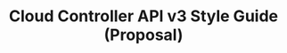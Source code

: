 ---
layout: guideline
title: Cloud Controller API v3 Style Guide (Proposal)
permalink: /design/guidelines/cloud-foundy-cloud-controller-api-style-guide
sort: Cloud Foundry_Cloud Controller API v3 Style Guide (Proposal)
guideline_id: cloud-foundy-cloud-controller-api-style-guide
guideline_title: Cloud Controller API v3 Style Guide (Proposal)
guideline_type: github
guideline_url: 'https://github.com/cloudfoundry/cc-api-v3-style-guide'
guideline_company: Cloud Foundry
guideline_companyLogoUrl: /media/logos/cloudfoundry.png
guideline_companyUrl: 'https://www.cloudfoundry.org/'
guideline_screenshotUrl: /media/screenshots/cloud-foundy-cloud-controller-api-style-guide.png
guideline_date: 2016-05-11T00:00:00.000Z
guideline_reviewDate: 2016-08-18T00:00:00.000Z
topics:
  - topic_id: hypermedia
    topic_category: Hypermedia
    topic_name: Hypermedia
    topic_description: How to use hypermedia
    topic__links:
      self:
        href: /design/topics/hypermedia
      topicGuidelines:
        href: /design/topics/hypermedia/guidelines
    references:
      - name: Resources
        url: 'https://github.com/cloudfoundry/cc-api-v3-style-guide#resources'
      - name: Links
        url: 'https://github.com/cloudfoundry/cc-api-v3-style-guide#links'
      - name: Includind Related Resources
        url: 'https://github.com/cloudfoundry/cc-api-v3-style-guide#including-related-resources'
  - topic_id: hypermedia-read
    topic_category: Hypermedia
    topic_name: Hypermedia (read)
    topic_description: How to use hypermedia to read data
    topic__links:
      self:
        href: /design/topics/hypermedia-read
      topicGuidelines:
        href: /design/topics/hypermedia-read/guidelines
    references:
      - name: Resources
        url: 'https://github.com/cloudfoundry/cc-api-v3-style-guide#resources'
      - name: Links
        url: 'https://github.com/cloudfoundry/cc-api-v3-style-guide#links'
  - topic_id: hypermedia-write
    topic_category: Hypermedia
    topic_name: Hypermedia (write)
    topic_description: How to use hypermedia to write data
    topic__links:
      self:
        href: /design/topics/hypermedia-write
      topicGuidelines:
        href: /design/topics/hypermedia-write/guidelines
    references:
      - name: Links
        url: 'https://github.com/cloudfoundry/cc-api-v3-style-guide#links'
  - topic_id: http-methods
    topic_category: HTTP Methods
    topic_name: HTTP methods
    topic_description: General information about HTTP methods usage
    topic__links:
      self:
        href: /design/topics/http-methods
      topicGuidelines:
        href: /design/topics/http-methods/guidelines
    references:
      - name: Requests
        url: 'https://github.com/cloudfoundry/cc-api-v3-style-guide#requests'
  - topic_id: http-methods-get
    topic_category: HTTP Methods
    topic_name: GET
    topic_description: |
      The GET method requests a representation of the specified resource. Requests using GET should only retrieve data and should have no other effect.
    topic__links:
      self:
        href: /design/topics/http-methods-get
      topicGuidelines:
        href: /design/topics/http-methods-get/guidelines
    references:
      - name: GET
        url: 'https://github.com/cloudfoundry/cc-api-v3-style-guide#get'
  - topic_id: http-methods-post
    topic_category: HTTP Methods
    topic_name: POST
    topic_description: |
      The POST method requests that the server accept the entity enclosed in the request as a new subordinate of the web resource identified by the URI. The data POSTed might be, for example, an annotation for existing resources; a message for a bulletin board, newsgroup, mailing list, or comment thread; a block of data that is the result of submitting a web form to a data-handling process; or an item to add to a database.
    topic__links:
      self:
        href: /design/topics/http-methods-post
      topicGuidelines:
        href: /design/topics/http-methods-post/guidelines
    references:
      - name: POST
        url: 'https://github.com/cloudfoundry/cc-api-v3-style-guide#post'
  - topic_id: http-methods-put
    topic_category: HTTP Methods
    topic_name: PUT
    topic_description: |
      The PUT method requests that the enclosed entity be stored under the supplied URI. If the URI refers to an already existing resource, it is modified; if the URI does not point to an existing resource, then the server can create the resource with that URI.
    topic__links:
      self:
        href: /design/topics/http-methods-put
      topicGuidelines:
        href: /design/topics/http-methods-put/guidelines
    references:
      - name: PUT
        url: 'https://github.com/cloudfoundry/cc-api-v3-style-guide#put'
  - topic_id: http-methods-delete
    topic_category: HTTP Methods
    topic_name: DELETE
    topic_description: The DELETE method deletes the specified resource.
    topic__links:
      self:
        href: /design/topics/http-methods-delete
      topicGuidelines:
        href: /design/topics/http-methods-delete/guidelines
    references:
      - name: DELETE
        url: 'https://github.com/cloudfoundry/cc-api-v3-style-guide#delete'
  - topic_id: http-methods-patch
    topic_category: HTTP Methods
    topic_name: PATCH
    topic_description: |
      The PATCH method applies partial modifications to a resource.
    topic__links:
      self:
        href: /design/topics/http-methods-patch
      topicGuidelines:
        href: /design/topics/http-methods-patch/guidelines
    references:
      - name: PATCH
        url: 'https://github.com/cloudfoundry/cc-api-v3-style-guide#patch'
  - topic_id: http-status
    topic_category: HTTP Protocol
    topic_name: HTTP Statuses
    topic_description: General information about HTTP statuses usage
    topic__links:
      self:
        href: /design/topics/http-status
      topicGuidelines:
        href: /design/topics/http-status/guidelines
    references:
      - name: Responses Codes
        url: 'https://github.com/cloudfoundry/cc-api-v3-style-guide#response-codes'
      - name: GET responses (Resource)
        url: 'https://github.com/cloudfoundry/cc-api-v3-style-guide#responses-resource'
      - name: GET responses (Collection)
        url: 'https://github.com/cloudfoundry/cc-api-v3-style-guide#responses-collection'
      - name: POST responses
        url: 'https://github.com/cloudfoundry/cc-api-v3-style-guide#responses'
      - name: PUT responses
        url: 'https://github.com/cloudfoundry/cc-api-v3-style-guide#responses-1'
      - name: PATCH responses
        url: 'https://github.com/cloudfoundry/cc-api-v3-style-guide#responses-2'
      - name: DELETE responses
        url: 'https://github.com/cloudfoundry/cc-api-v3-style-guide#responses-3'
  - topic_id: http-status-200
    topic_category: HTTP Status Success
    topic_name: 200 OK
    topic_description: 'Standard response for successful HTTP requests. The actual response will depend on the request method used. In a GET request, the response will contain an entity corresponding to the requested resource. In a POST request, the response will contain an entity describing or containing the result of the action.'
    topic__links:
      self:
        href: /design/topics/http-status-200
      topicGuidelines:
        href: /design/topics/http-status-200/guidelines
    references:
      - name: Successful Requests
        url: 'https://github.com/cloudfoundry/cc-api-v3-style-guide#successful-requests'
  - topic_id: http-status-201
    topic_category: HTTP Status Success
    topic_name: 201 Created
    topic_description: 'The request has been fulfilled, resulting in the creation of a new resource.'
    topic__links:
      self:
        href: /design/topics/http-status-201
      topicGuidelines:
        href: /design/topics/http-status-201/guidelines
    references:
      - name: Successful Requests
        url: 'https://github.com/cloudfoundry/cc-api-v3-style-guide#successful-requests'
  - topic_id: http-status-202
    topic_category: HTTP Status Success
    topic_name: 202 Accepted
    topic_description: |
      The request has been accepted for processing, but the processing has not been completed. The request might or might not be eventually acted upon, and may be disallowed when processing occurs.
    topic__links:
      self:
        href: /design/topics/http-status-202
      topicGuidelines:
        href: /design/topics/http-status-202/guidelines
    references:
      - name: Successful Requests
        url: 'https://github.com/cloudfoundry/cc-api-v3-style-guide#successful-requests'
  - topic_id: http-status-204
    topic_category: HTTP Status Success
    topic_name: 204 No Content
    topic_description: The server successfully processed the request and is not returning any content.
    topic__links:
      self:
        href: /design/topics/http-status-204
      topicGuidelines:
        href: /design/topics/http-status-204/guidelines
    references:
      - name: Successful Requests
        url: 'https://github.com/cloudfoundry/cc-api-v3-style-guide#successful-requests'
  - topic_id: http-status-302
    topic_category: HTTP Status Redirection
    topic_name: 302 Found
    topic_description: |
      Common way of performing URL redirection. An HTTP response with this status code will additionally provide a URL in the location header field. The user agent (e.g. a web browser) is invited by a response with this code to make a second, otherwise identical, request to the new URL specified in the location field. 
    topic__links:
      self:
        href: /design/topics/http-status-302
      topicGuidelines:
        href: /design/topics/http-status-302/guidelines
    references:
      - name: Redirections
        url: 'https://github.com/cloudfoundry/cc-api-v3-style-guide#redirection'
  - topic_id: http-status-303
    topic_category: HTTP Status Redirection
    topic_name: 303 See Other
    topic_description: |
      The response to the request can be found under another URI using a GET method. When received in response to a POST (or PUT/DELETE), the client should presume that the server has received the data and should issue a redirect with a separate GET message.
    topic__links:
      self:
        href: /design/topics/http-status-303
      topicGuidelines:
        href: /design/topics/http-status-303/guidelines
    references:
      - name: Redirections
        url: 'https://github.com/cloudfoundry/cc-api-v3-style-guide#redirection'
  - topic_id: http-status-400
    topic_category: HTTP Status User Error
    topic_name: 400 Bad Request
    topic_description: |
      The server cannot or will not process the request due to an apparent client error (e.g., malformed request syntax, too large size, invalid request message framing, or deceptive request routing).
    topic__links:
      self:
        href: /design/topics/http-status-400
      topicGuidelines:
        href: /design/topics/http-status-400/guidelines
    references:
      - name: Client Errors
        url: 'https://github.com/cloudfoundry/cc-api-v3-style-guide#client-errors'
  - topic_id: http-status-401
    topic_category: HTTP Status User Error
    topic_name: 401 Unauthorized
    topic_description: |
      Similar to 403 Forbidden, but specifically for use when authentication is required and has failed or has not yet been provided. The response must include a WWW-Authenticate header field containing a challenge applicable to the requested resource. 
    topic__links:
      self:
        href: /design/topics/http-status-401
      topicGuidelines:
        href: /design/topics/http-status-401/guidelines
    references:
      - name: Client Errors
        url: 'https://github.com/cloudfoundry/cc-api-v3-style-guide#client-errors'
  - topic_id: http-status-403
    topic_category: HTTP Status User Error
    topic_name: 403 Forbidden
    topic_description: 'The request was a valid request, but the server is refusing to respond to it. The user might be logged in but does not have the necessary permissions for the resource.'
    topic__links:
      self:
        href: /design/topics/http-status-403
      topicGuidelines:
        href: /design/topics/http-status-403/guidelines
    references:
      - name: Client Errors
        url: 'https://github.com/cloudfoundry/cc-api-v3-style-guide#client-errors'
  - topic_id: http-status-404
    topic_category: HTTP Status User Error
    topic_name: 404 Not Found
    topic_description: The requested resource could not be found but may be available in the future. Subsequent requests by the client are permissible.
    topic__links:
      self:
        href: /design/topics/http-status-404
      topicGuidelines:
        href: /design/topics/http-status-404/guidelines
    references:
      - name: Client Errors
        url: 'https://github.com/cloudfoundry/cc-api-v3-style-guide#client-errors'
  - topic_id: http-status-422
    topic_category: HTTP Status User Error
    topic_name: 422 Unprocessable Entity
    topic_description: The request was well-formed but was unable to be followed due to semantic errors.
    topic__links:
      self:
        href: /design/topics/http-status-422
      topicGuidelines:
        href: /design/topics/http-status-422/guidelines
    references:
      - name: Client Errors
        url: 'https://github.com/cloudfoundry/cc-api-v3-style-guide#client-errors'
  - topic_id: http-status-500
    topic_category: HTTP Status Server Error
    topic_name: 500 Internal Server Error
    topic_description: 'A generic error message, given when an unexpected condition was encountered and no more specific message is suitable.'
    topic__links:
      self:
        href: /design/topics/http-status-500
      topicGuidelines:
        href: /design/topics/http-status-500/guidelines
    references:
      - name: Server Errors
        url: 'https://github.com/cloudfoundry/cc-api-v3-style-guide#server-errors'
  - topic_id: http-status-503
    topic_category: HTTP Status Server Error
    topic_name: 503 Service Unavailable
    topic_description: 'The server is currently unavailable (because it is overloaded or down for maintenance). Generally, this is a temporary state.'
    topic__links:
      self:
        href: /design/topics/http-status-503
      topicGuidelines:
        href: /design/topics/http-status-503/guidelines
    references:
      - name: Server Errors
        url: 'https://github.com/cloudfoundry/cc-api-v3-style-guide#server-errors'
  - topic_id: http-status-standard-error
    topic_category: Error handling
    topic_name: Error format
    topic_description: How to provide information about errors
    topic__links:
      self:
        href: /design/topics/http-status-standard-error
      topicGuidelines:
        href: /design/topics/http-status-standard-error/guidelines
    references:
      - name: Errors
        url: 'https://github.com/cloudfoundry/cc-api-v3-style-guide#errors'
  - topic_id: resource
    topic_category: Resources
    topic_name: Resource
    topic_description: General informations about resources
    topic__links:
      self:
        href: /design/topics/resource
      topicGuidelines:
        href: /design/topics/resource/guidelines
    references:
      - name: Resources
        url: 'https://github.com/cloudfoundry/cc-api-v3-style-guide#resources'
  - topic_id: resource-id
    topic_category: Resources
    topic_name: Resource ID
    topic_description: What is a resource ID and/or how it's built
    topic__links:
      self:
        href: /design/topics/resource-id
      topicGuidelines:
        href: /design/topics/resource-id/guidelines
    references:
      - name: Resources
        url: 'https://github.com/cloudfoundry/cc-api-v3-style-guide#resources'
  - topic_id: resource-url-format
    topic_category: Resources
    topic_name: URL format
    topic_description: How to design URLs
    topic__links:
      self:
        href: /design/topics/resource-url-format
      topicGuidelines:
        href: /design/topics/resource-url-format/guidelines
    references:
      - name: URL Structure
        url: 'https://github.com/cloudfoundry/cc-api-v3-style-guide#url-structure'
  - topic_id: resource-retrieve
    topic_category: Resources
    topic_name: Retrieve resource
    topic_description: How to retrieve a resource
    topic__links:
      self:
        href: /design/topics/resource-retrieve
      topicGuidelines:
        href: /design/topics/resource-retrieve/guidelines
    references:
      - name: GET
        url: 'https://github.com/cloudfoundry/cc-api-v3-style-guide#get'
  - topic_id: resource-retrieve-partial
    topic_category: Resources
    topic_name: Retrieve resource partially
    topic_description: How to retrieve partially a resource
    topic__links:
      self:
        href: /design/topics/resource-retrieve-partial
      topicGuidelines:
        href: /design/topics/resource-retrieve-partial/guidelines
    references:
      - name: Requesting Partiel Resources
        url: 'https://github.com/cloudfoundry/cc-api-v3-style-guide#requesting-partial-resources'
      - name: Nested Resources
        url: 'https://github.com/cloudfoundry/cc-api-v3-style-guide#nested-resources'
  - topic_id: resource-retrieve-dereference
    topic_category: Resources
    topic_name: Dereference Relationships
    topic_description: How to load a resource and its linked resources in one call
    topic__links:
      self:
        href: /design/topics/resource-retrieve-dereference
      topicGuidelines:
        href: /design/topics/resource-retrieve-dereference/guidelines
    references:
      - name: Includind Related Resources
        url: 'https://github.com/cloudfoundry/cc-api-v3-style-guide#including-related-resources'
  - topic_id: resource-creation
    topic_category: Resources
    topic_name: Create resource
    topic_description: How to create resources
    topic__links:
      self:
        href: /design/topics/resource-creation
      topicGuidelines:
        href: /design/topics/resource-creation/guidelines
    references:
      - name: POST
        url: 'https://github.com/cloudfoundry/cc-api-v3-style-guide#post'
  - topic_id: resource-update
    topic_category: Resources
    topic_name: Update resource
    topic_description: How to update a resource
    topic__links:
      self:
        href: /design/topics/resource-update
      topicGuidelines:
        href: /design/topics/resource-update/guidelines
    references:
      - name: PATCH
        url: 'https://github.com/cloudfoundry/cc-api-v3-style-guide#patch'
  - topic_id: resource-update-partial
    topic_category: Resources
    topic_name: Update resource partially
    topic_description: How to udate partially a resource
    topic__links:
      self:
        href: /design/topics/resource-update-partial
      topicGuidelines:
        href: /design/topics/resource-update-partial/guidelines
    references:
      - name: PATCH
        url: 'https://github.com/cloudfoundry/cc-api-v3-style-guide#patch'
  - topic_id: resource-deletion
    topic_category: Resources
    topic_name: Delete resource
    topic_description: How to delete resources
    topic__links:
      self:
        href: /design/topics/resource-deletion
      topicGuidelines:
        href: /design/topics/resource-deletion/guidelines
    references:
      - name: DELETE
        url: 'https://github.com/cloudfoundry/cc-api-v3-style-guide#delete'
  - topic_id: resource-action
    topic_category: Resources
    topic_name: Action resource
    topic_description: How to use action resource (e.g. resources like /cancel or /approve)
    topic__links:
      self:
        href: /design/topics/resource-action
      topicGuidelines:
        href: /design/topics/resource-action/guidelines
    references:
      - name: PUT
        url: 'https://github.com/cloudfoundry/cc-api-v3-style-guide#put'
      - name: Actions
        url: 'https://github.com/cloudfoundry/cc-api-v3-style-guide#actions'
  - topic_id: resource-relationships
    topic_category: Resources
    topic_name: Relationships
    topic_description: How to define and use relations between resources
    topic__links:
      self:
        href: /design/topics/resource-relationships
      topicGuidelines:
        href: /design/topics/resource-relationships/guidelines
    references:
      - name: Relationships
        url: 'https://github.com/cloudfoundry/cc-api-v3-style-guide#relationships'
      - name: Links
        url: 'https://github.com/cloudfoundry/cc-api-v3-style-guide#links'
  - topic_id: collection
    topic_category: Collection Resources
    topic_name: Collection
    topic_description: What is a collection (set) of resources
    topic__links:
      self:
        href: /design/topics/collection
      topicGuidelines:
        href: /design/topics/collection/guidelines
    references:
      - name: Collections
        url: 'https://github.com/cloudfoundry/cc-api-v3-style-guide#collections'
  - topic_id: collection-retrieve
    topic_category: Collection Resources
    topic_name: Retrieve a collection
    topic_description: How to get a collection or resources
    topic__links:
      self:
        href: /design/topics/collection-retrieve
      topicGuidelines:
        href: /design/topics/collection-retrieve/guidelines
    references:
      - name: GET
        url: 'https://github.com/cloudfoundry/cc-api-v3-style-guide#get'
  - topic_id: collection-pagination
    topic_category: Collection Resources
    topic_name: Pagination
    topic_description: How to retrieve a range of resources in a collection
    topic__links:
      self:
        href: /design/topics/collection-pagination
      topicGuidelines:
        href: /design/topics/collection-pagination/guidelines
    references:
      - name: Pagination
        url: 'https://github.com/cloudfoundry/cc-api-v3-style-guide#pagination'
      - name: Pagination of Related Resources
        url: 'https://github.com/cloudfoundry/cc-api-v3-style-guide#pagination-of-related-resources'
  - topic_id: collection-filtering
    topic_category: Collection Resources
    topic_name: Filtering
    topic_description: How to select some resources in a collection
    topic__links:
      self:
        href: /design/topics/collection-filtering
      topicGuidelines:
        href: /design/topics/collection-filtering/guidelines
    references:
      - name: Filtering
        url: 'https://github.com/cloudfoundry/cc-api-v3-style-guide#filtering'
  - topic_id: naming
    topic_category: Naming
    topic_name: Naming
    topic_description: How to name things
    topic__links:
      self:
        href: /design/topics/naming
      topicGuidelines:
        href: /design/topics/naming/guidelines
    references:
      - name: Query Parameters
        url: 'https://github.com/cloudfoundry/cc-api-v3-style-guide#query-parameters'
      - name: Field Names
        url: 'https://github.com/cloudfoundry/cc-api-v3-style-guide#field-names'
      - name: URL Structure
        url: 'https://github.com/cloudfoundry/cc-api-v3-style-guide#url-structure'
  - topic_id: naming-case
    topic_category: Naming
    topic_name: Case
    topic_description: 'Which case (lowercase, camelCase, ...) to use and when'
    topic__links:
      self:
        href: /design/topics/naming-case
      topicGuidelines:
        href: /design/topics/naming-case/guidelines
    references:
      - name: Query Parameters
        url: 'https://github.com/cloudfoundry/cc-api-v3-style-guide#query-parameters'
      - name: Field Names
        url: 'https://github.com/cloudfoundry/cc-api-v3-style-guide#field-names'
  - topic_id: query-parameter
    topic_category: Miscellaneous
    topic_name: Query parameters
    topic_description: How to use query parameters
    topic__links:
      self:
        href: /design/topics/query-parameter
      topicGuidelines:
        href: /design/topics/query-parameter/guidelines
    references:
      - name: Query Parameters
        url: 'https://github.com/cloudfoundry/cc-api-v3-style-guide#query-parameters'
  - topic_id: asynchronicity
    topic_category: Asynchronicity
    topic_name: Asynchronicity
    topic_description: How to handle long operations
    topic__links:
      self:
        href: /design/topics/asynchronicity
      topicGuidelines:
        href: /design/topics/asynchronicity/guidelines
    references:
      - name: Asynchronicity
        url: 'https://github.com/cloudfoundry/cc-api-v3-style-guide#asynchronicity'
---